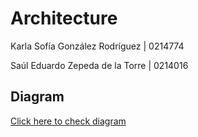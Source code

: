 # Architecture
Karla Sofía González Rodríguez | 0214774

Saúl Eduardo Zepeda de la Torre | 0214016

## Diagram
[Click here to check diagram](https://drive.google.com/file/d/1KxcEvPwiXU-4VdN9tYcHLPimCb7K3Wmu/view?usp=sharing)
